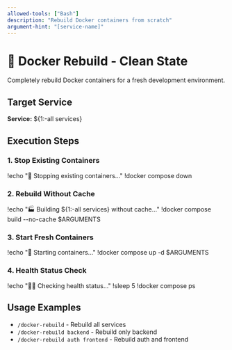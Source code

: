 ```yaml
---
allowed-tools: ["Bash"]
description: "Rebuild Docker containers from scratch"
argument-hint: "[service-name]"
---
```


# 🐳 Docker Rebuild - Clean State

Completely rebuild Docker containers for a fresh development environment.

## Target Service
**Service:** ${1:-all services}

## Execution Steps

### 1. Stop Existing Containers
!echo "🔄 Stopping existing containers..."
!docker compose down

### 2. Rebuild Without Cache
!echo "🏭 Building ${1:-all services} without cache..."
!docker compose build --no-cache $ARGUMENTS

### 3. Start Fresh Containers
!echo "🚀 Starting containers..."
!docker compose up -d $ARGUMENTS

### 4. Health Status Check
!echo "🧑‍⚕️ Checking health status..."
!sleep 5
!docker compose ps

## Usage Examples
- `/docker-rebuild` - Rebuild all services
- `/docker-rebuild backend` - Rebuild only backend
- `/docker-rebuild auth frontend` - Rebuild auth and frontend